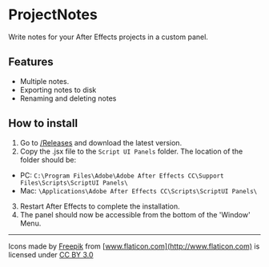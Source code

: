 ProjectNotes
============
Write notes for your After Effects projects in a custom panel.

Features
--------
- Multiple notes.
- Exporting notes to disk
- Renaming and deleting notes

How to install
--------------
1. Go to [/Releases](https://github.com/runegan/ProjectNotes/releases) and download the latest version.
2. Copy the .jsx file to the `Script UI Panels` folder. The location of the folder should be: 
  * PC: `C:\Program Files\Adobe\Adobe After Effects CC\Support Files\Scripts\ScriptUI Panels\`
  * Mac: `\Applications\Adobe After Effects CC\Scripts\ScriptUI Panels\`
3. Restart After Effects to complete the installation.
4. The panel should now be accessible from the bottom of the 'Window' Menu.


---

Icons made by [Freepik](http://www.freepik.com) from [www.flaticon.com](http://www.flaticon.com) is licensed under [CC BY 3.0](http://creativecommons.org/licenses/by/3.0/)
